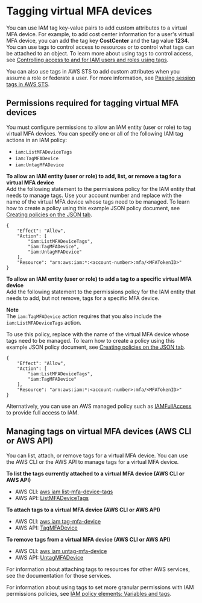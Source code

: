 # Tagging virtual MFA devices<a name="id_tags_virtual-mfa"></a>

You can use IAM tag key\-value pairs to add custom attributes to a virtual MFA device\. For example, to add cost center information for a user's virtual MFA device, you can add the tag key **CostCenter** and the tag value **1234**\. You can use tags to control access to resources or to control what tags can be attached to an object\. To learn more about using tags to control access, see [Controlling access to and for IAM users and roles using tags](access_iam-tags.md)\.

You can also use tags in AWS STS to add custom attributes when you assume a role or federate a user\. For more information, see [Passing session tags in AWS STS](id_session-tags.md)\.

## Permissions required for tagging virtual MFA devices<a name="id_tags_virtual-mfa_permissions"></a>

You must configure permissions to allow an IAM entity \(user or role\) to tag virtual MFA devices\. You can specify one or all of the following IAM tag actions in an IAM policy:
+ `iam:ListMFADeviceTags`
+ `iam:TagMFADevice`
+ `iam:UntagMFADevice`

**To allow an IAM entity \(user or role\) to add, list, or remove a tag for a virtual MFA device**  
Add the following statement to the permissions policy for the IAM entity that needs to manage tags\. Use your account number and replace *<MFATokenID>* with the name of the virtual MFA device whose tags need to be managed\. To learn how to create a policy using this example JSON policy document, see [Creating policies on the JSON tab](access_policies_create-console.md#access_policies_create-json-editor)\.

```
{
    "Effect": "Allow",
    "Action": [
        "iam:ListMFADeviceTags",
        "iam:TagMFADevice",
        "iam:UntagMFADevice"
    ],
    "Resource": "arn:aws:iam:*:<account-number>:mfa/<MFATokenID>"
}
```

**To allow an IAM entity \(user or role\) to add a tag to a specific virtual MFA device**  
Add the following statement to the permissions policy for the IAM entity that needs to add, but not remove, tags for a specific MFA device\.

**Note**  
The `iam:TagMFADevice` action requires that you also include the `iam:ListMFADeviceTags` action\.

To use this policy, replace *<MFATokenID>* with the name of the virtual MFA device whose tags need to be managed\. To learn how to create a policy using this example JSON policy document, see [Creating policies on the JSON tab](access_policies_create-console.md#access_policies_create-json-editor)\.

```
{
    "Effect": "Allow",
    "Action": [
        "iam:ListMFADeviceTags",
        "iam:TagMFADevice"
    ],
    "Resource": "arn:aws:iam:*:<account-number>:mfa/<MFATokenID>"
}
```

Alternatively, you can use an AWS managed policy such as [IAMFullAccess](https://console.aws.amazon.com/iam/home#policies/arn:aws:iam::aws:policy/IAMFullAccess) to provide full access to IAM\.

## Managing tags on virtual MFA devices \(AWS CLI or AWS API\)<a name="id_tags_virtual-mfa_procs-cli-api"></a>

You can list, attach, or remove tags for a virtual MFA device\. You can use the AWS CLI or the AWS API to manage tags for a virtual MFA device\.

**To list the tags currently attached to a virtual MFA device \(AWS CLI or AWS API\)**
+ AWS CLI: [aws iam list\-mfa\-device\-tags](https://docs.aws.amazon.com/cli/latest/reference/iam/list-mfa-device-tags.html)
+ AWS API: [ListMFADeviceTags](https://docs.aws.amazon.com/IAM/latest/APIReference/API_ListMFADeviceTags.html)

**To attach tags to a virtual MFA device \(AWS CLI or AWS API\)**
+ AWS CLI: [aws iam tag\-mfa\-device](https://docs.aws.amazon.com/cli/latest/reference/iam/tag-mfa-device.html)
+ AWS API: [TagMFADevice](https://docs.aws.amazon.com/IAM/latest/APIReference/API_TagMFADevice.html)

**To remove tags from a virtual MFA device \(AWS CLI or AWS API\)**
+ AWS CLI: [aws iam untag\-mfa\-device](https://docs.aws.amazon.com/cli/latest/reference/iam/untag-mfa-device.html)
+ AWS API: [UntagMFADevice](https://docs.aws.amazon.com/IAM/latest/APIReference/API_UntagMFADevice.html)

For information about attaching tags to resources for other AWS services, see the documentation for those services\. 

For information about using tags to set more granular permissions with IAM permissions policies, see [IAM policy elements: Variables and tags](reference_policies_variables.md)\.